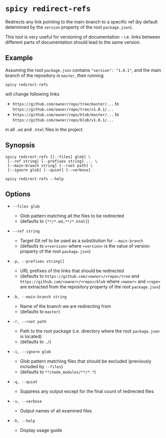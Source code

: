# `spicy redirect-refs`

Redirects any link pointing to the main-branch to a specific ref (by default
determined by the `version` property of the root `package.json`).

This tool is very useful for versioning of documentation - i.e. links between different
parts of documentation should lead to the same version.

## Example
Assuming the root `package.json` contains `"version": "1.0.1"`, and the main
branch of the repository is `master`, then running

```shell script
spicy redirect-refs
```

will change following links

- `https://github.com/owner/repo/tree/master/...` to `https://github.com/owner/repo/tree/v1.0.1/...`
- `https://github.com/owner/repo/blob/master/...` to `https://github.com/owner/repo/blob/v1.0.1/...`

in all `.md` and `.html` files in the project.


## Synopsis
```shell script
spicy redirect-refs [[--files] glob] \
 [--ref string] [--prefixes string] ... \
 [--main-branch string] [--root path] \
 [--ignore glob] [--quiet] [--verbose]
```
  
```shell script
spicy redirect-refs --help
```

## Options
* `--files glob`             
    * Glob pattern matching all the files to be redirected
    * (defaults to `{**/*.md,**/*.html}`)
    
* `--ref string`
    * Target Git ref to be used as a substitution for `--main-branch`
    * (defaults to `v<version>` where `<version>` is the value of version property of the root `package.json`)

* `-p, --prefixes string[]`
    * URL prefixes of the links that should be redirected
    * (defaults to `https://github.com/<owner>/<repo>/tree` and `https://github.com/<owner>/<repo>/blob`
                             where `<owner>` and `<repo>` are extracted from the repository property of the root `package.json`)

* `-b, --main-branch string` 
    * Name of the branch we are redirecting from
    * (defaults to `master`)

* `-r, --root path`
    * Path to the root package (i.e. directory where the root `package.json` is located)
    * (defaults to `./`)
    
* `-i, --ignore glob`
    * Glob pattern matching files that should be excluded (previously included by `--files`)
    * (defaults to `**/node_modules/**/*.*`)
    
* `-q, --quiet`
    * Suppress any output except for the final count of redirected files
    
* `-v, --verbose`
    * Output names of all examined files
    
* `-h, --help`
    * Display usage guide
